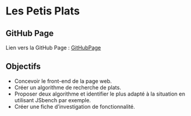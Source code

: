 # Les Petis Plats

## GitHub Page

Lien vers la GitHub Page : [GitHubPage](https://louisdc98.github.io/LouisDaCosta_5_17052021/)

## Objectifs

* Concevoir le front-end de la page web.
* Créer un algorithme de recherche de plats.
* Proposer deux algorithme et identifier le plus adapté à la situation en utilisant JSbench par exemple.
* Créer une fiche d’investigation de fonctionnalité.
